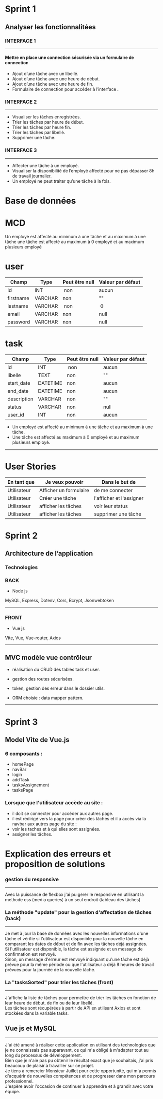 # Sprint 1

## Analyser les fonctionnalitées

### INTERFACE 1
----

#### Mettre en place une connection sécurisée via un formulaire de connection

- Ajout d’une tâche avec un libellé.
- Ajout d’une tâche avec une heure de début.
- Ajout d’une tâche avec une heure de fin.
- Formulaire de connection pour accéder à l’interface .

### INTERFACE 2
---

- Visualiser les tâches enregistrées.
- Trier les tâches par heure de début.
- Trier les tâches par heure fin.
- Trier les tâches par libellé.
- Supprimer une tâche.

### INTERFACE 3
---
- Affecter une tâche à un employé. 
- Visualiser la disponibilité de l’employé affecté pour ne pas dépasser 8h de travail journalier.
- Un employé ne peut traiter qu’une tâche à la fois.


# Base de données 

# MCD 

Un employé est affecté au minimum à une tâche et au maximum à une tâche
une tâche est affecté au maximum à 0 employé et au maximum plusieurs employé 


# user

| Champ | Type | Peut être null | Valeur par défaut |
|---|---|---|---|
| id | INT | non | aucun|
| firstname | VARCHAR | non | "" |
| lastname | VARCHAR | non | 0 |
| email | VARCHAR | non | null |
| password | VARCHAR | non | null |


# task

| Champ | Type | Peut être null | Valeur par défaut |
|---|---|---|---|
| id | INT | non | aucun|
| libelle | TEXT | non | "" |
| start_date | DATETIME | non | aucun |
| end_date | DATETIME | non | aucun |
| description | VARCHAR | non | "" |
| status | VARCHAR | non | null |
| user_id | INT | non | aucun |


- Un employé est affecté au minimum à une tâche et au maximum à une tâche.
- Une tâche est affecté au maximum à 0 employé et au maximum plusieurs employé. 

---
# User Stories

|En tant que|Je veux pouvoir| Dans le but de|
|---|---|---|
|Utilisateur|Afficher un formulaire|de me connecter|
|Utilisateur|Créer une tâche|l'afficher et l'assigner |
|Utilisateur|afficher les tâches|voir leur status |
|Utilisateur|afficher les tâches|supprimer une tâche |

# Sprint 2

## Architecture de l’application

### Technologies 

### BACK
- Node js

MySQL, Express, Dotenv, Cors, Bcrypt, Jsonwebtoken

---

### FRONT
- Vue js

Vite, Vue, Vue-router, Axios

---

## MVC modèle vue contrôleur


- réalisation du CRUD des tables task et user.

- gestion des routes sécurisées.

- token, gestion des erreur dans le dossier utils.

- ORM choisie : data mapper pattern.

---

# Sprint 3

## Model Vite de Vue.js 

### 6 composants : 
- homePage
- navBar
- login
- addTask
- tasksAssignement
- tasksPage

### Lorsque que l'utilisateur accède au site :

- il doit se connecter pour accéder aux autres page.
- il est redirigé vers la page pour créer des tâches et il a accès via la navbar aux autres page du site : 
- voir les taches et à qui elles sont assignées.
- assigner les tâches.

# Explication des erreurs et proposition de solutions

### gestion du responsive
---

Avec la puissance de flexbox j'ai pu gerer le responsive en utilisant la methode css (media queries) à un seul endroit (tableau des tâches) 

### La méthode "update" pour la gestion d'affectation de tâches (back)
---

 Je met à jour la base de données avec les nouvelles informations d'une tâche et vérifie si l'utilisateur est disponible pour la nouvelle tâche en comparant les dates de début et de fin avec les tâches déjà assignées.  
 Si l'utilisateur est disponible, la tâche est assignée et un message de confirmation est renvoyé.  
 Sinon, un message d'erreur est renvoyé indiquant qu'une tâche est déjà prévue pour la même période ou que l'utilisateur a déjà 8 heures de travail prévues pour la journée de la nouvelle tâche.

### La "tasksSorted" pour trier les tâches (front)
---

 J'affiche la liste de tâches pour permettre de trier les tâches en fonction de leur heure de début, de fin ou de leur libellé.  
 Les tâches sont récupérées à partir de API en utilisant Axios et sont stockées dans la variable tasks.


## Vue js et MySQL
---

J'ai été amené à réaliser cette application en utilisant des technologies que je ne connaissais pas auparavant, ce qui m'a obligé à m'adapter tout au long du processus de développement.  
Bien que je n'aie pas pu obtenir le résultat exact que je souhaitais, j'ai pris beaucoup de plaisir à travailler sur ce projet.   
Je tiens à remercier Monsieur Juillet pour cette opportunité, qui m'a permis d'acquérir de nouvelles compétences et de progresser dans mon parcours professionnel.  
J'espère avoir l'occasion de continuer à apprendre et à grandir avec votre équipe.